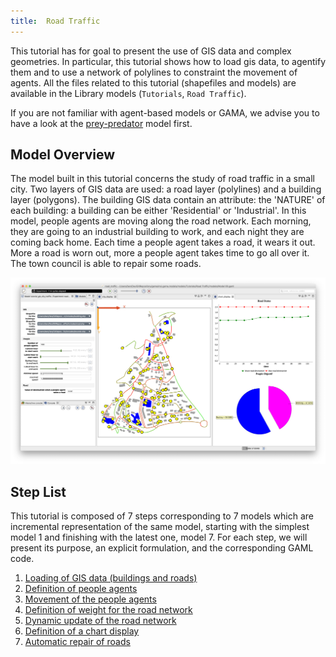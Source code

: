 ```yaml
---
title:  Road Traffic
---
```



This tutorial has for goal to present the use of GIS data and complex geometries. In particular, this tutorial shows how to load gis data, to agentify them and to use a network of polylines to constraint the movement of agents. All the files related to this tutorial (shapefiles and models) are available in the Library models (`Tutorials`, `Road Traffic`).

If you are not familiar with agent-based models or GAMA, we advise you to have a look at the [prey-predator](PredatorPrey) model first.


## Model Overview

The model built in this tutorial concerns the study of road traffic in a small city. Two layers of GIS data are used: a road layer (polylines) and a building layer (polygons). The building GIS data contain an attribute: the 'NATURE' of each building: a building can be either 'Residential' or 'Industrial'. In this model, people agents are moving along the road network. Each morning, they are going to an industrial building to work, and each night they are coming back home. Each time a people agent takes a road, it wears it out. More a road is worn out, more a people agent takes time to go all over it. The town council is able to repair some roads.


![Road traffic tutorial: a screenshot of the final state of the model.](/resources/images/tutorials/road_traffic.png)


## Step List

This tutorial is composed of 7 steps corresponding to 7 models which are incremental representation of the same model, starting with the simplest model 1 and finishing with the latest one, model 7. For each step, we will present its purpose, an explicit formulation, and the corresponding GAML code.

1. [Loading of GIS data (buildings and roads)](RoadTrafficModel_step1)
1. [Definition of people agents](RoadTrafficModel_step2)
1. [Movement of the people agents](RoadTrafficModel_step3)
1. [Definition of weight for the road network](RoadTrafficModel_step4)
1. [Dynamic update of the road network](RoadTrafficModel_step5)
1. [Definition of a chart display](RoadTrafficModel_step6)
1. [Automatic repair of roads](RoadTrafficModel_step7)
